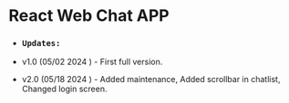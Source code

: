 # React Web Chat APP

- ### `Updates:`

- v1.0 (05/02 2024 ) - First full version.

- v2.0 (05/18 2024 ) - Added maintenance, Added scrollbar in chatlist, Changed login screen.

